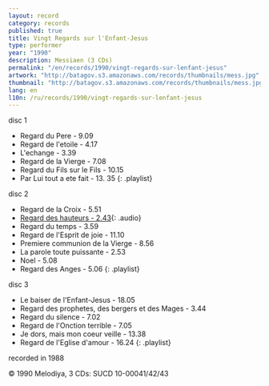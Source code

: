 ```yaml
---
layout: record
category: records
published: true
title: Vingt Regards sur l'Enfant-Jesus
type: performer
year: "1990"
description: Messiaen (3 CDs)
permalink: "/en/records/1990/vingt-regards-sur-lenfant-jesus"
artwork: "http://batagov.s3.amazonaws.com/records/thumbnails/mess.jpg"
thumbnail: "http://batagov.s3.amazonaws.com/records/thumbnails/mess.jpg"
lang: en
l10n: /ru/records/1990/vingt-regards-sur-lenfant-jesus
---
```


disc 1  

- Regard du Pere - 9.09
- Regard de l'etoile - 4.17
- L'echange - 3.39
- Regard de la Vierge - 7.08
- Regard du Fils sur le Fils - 10.15
- Par Lui tout a ete fait - 13. 35
{: .playlist}

disc 2  

- Regard de la Croix - 5.51
- [Regard des hauteurs - 2.43](http://batagov.s3.amazonaws.com/records/sounds/Regard%20des%20hauteurs.mp3){: .audio} 
- Regard du temps - 3.59
- Regard de l'Esprit de joie - 11.10
- Premiere communion de la Vierge - 8.56
- La parole toute puissante - 2.53
- Noel - 5.08
- Regard des Anges - 5.06
{: .playlist}

disc 3  

- Le baiser de l'Enfant-Jesus - 18.05
- Regard des prophetes, des bergers et des Mages - 3.44
- Regard du silence - 7.02
- Regard de l'Onction terrible - 7.05
- Je dors, mais mon coeur veille - 13.38
- Regard de l'Eglise d'amour - 16.24
{: .playlist}

recorded in 1988

© 1990 Melodiya, 3 CDs: SUCD 10-00041/42/43
